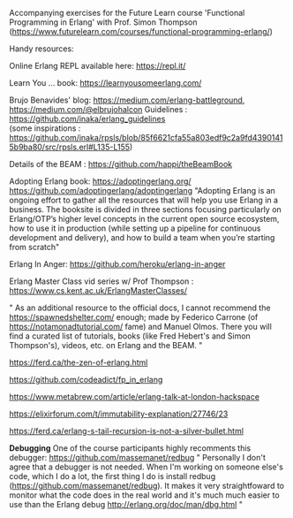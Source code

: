 Accompanying exercises for the Future Learn course 'Functional Programming in Erlang' with Prof. Simon Thompson
(https://www.futurelearn.com/courses/functional-programming-erlang/)

Handy resources:

Online Erlang REPL available here:
https://repl.it/

Learn You ... book: https://learnyousomeerlang.com/

Brujo Benavides' blog: https://medium.com/erlang-battleground, https://medium.com/@elbrujohalcon
Guidelines : https://github.com/inaka/erlang_guidelines               
(some inspirations : https://github.com/inaka/rpsls/blob/85f6621cfa55a803edf9c2a9fd43901415b9ba80/src/rpsls.erl#L135-L155)

Details of the BEAM : https://github.com/happi/theBeamBook

Adopting Erlang book: https://adoptingerlang.org/
https://github.com/adoptingerlang/adoptingerlang
"Adopting Erlang is an ongoing effort to gather all the resources that will help you use Erlang in a business. The booksite is divided in three sections focusing particularly on Erlang/OTP’s higher level concepts in the current open source ecosystem, how to use it in production (while setting up a pipeline for continuous development and delivery), and how to build a team when you’re starting from scratch"

Erlang In Anger:
https://github.com/heroku/erlang-in-anger

Erlang Master Class vid series w/ Prof Thompson : https://www.cs.kent.ac.uk/ErlangMasterClasses/

"
As an additional resource to the official docs, I cannot recommend the https://spawnedshelter.com/ enough; made by Federico Carrone (of https://notamonadtutorial.com/ fame) and Manuel Olmos. There you will find a curated list of tutorials, books (like Fred Hebert's and Simon Thompson's), videos, etc. on Erlang and the BEAM.
"

https://ferd.ca/the-zen-of-erlang.html

https://github.com/codeadict/fp_in_erlang

https://www.metabrew.com/article/erlang-talk-at-london-hackspace

https://elixirforum.com/t/immutability-explanation/27746/23

https://ferd.ca/erlang-s-tail-recursion-is-not-a-silver-bullet.html

__Debugging__
One of the course participants highly recomments this debugger:
https://github.com/massemanet/redbug
"
Personally I don't agree that a debugger is not needed. When I'm working on someone else's code, which I do a lot, the first thing I do is install redbug (https://github.com/massemanet/redbug). It makes it very straightfoward to monitor what the code does in the real world and it's much much easier to use than the Erlang debug http://erlang.org/doc/man/dbg.html
"

